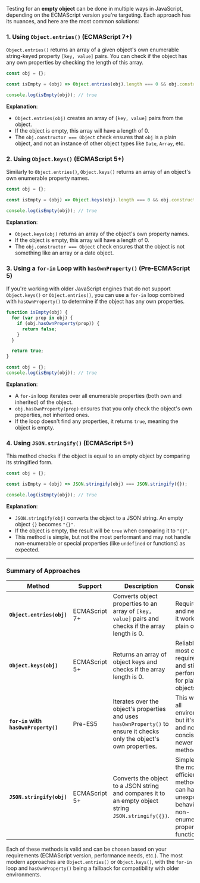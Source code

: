 Testing for an **empty object** can be done in multiple ways in JavaScript, depending on the ECMAScript version you're targeting. Each approach has its nuances, and here are the most common solutions:

### 1. **Using `Object.entries()` (ECMAScript 7+)**

`Object.entries()` returns an array of a given object's own enumerable string-keyed property `[key, value]` pairs. You can check if the object has any own properties by checking the length of this array.

```javascript
const obj = {};

const isEmpty = (obj) => Object.entries(obj).length === 0 && obj.constructor === Object;

console.log(isEmpty(obj)); // true
```

**Explanation**:
- `Object.entries(obj)` creates an array of `[key, value]` pairs from the object. 
- If the object is empty, this array will have a length of 0.
- The `obj.constructor === Object` check ensures that `obj` is a plain object, and not an instance of other object types like `Date`, `Array`, etc.

### 2. **Using `Object.keys()` (ECMAScript 5+)**

Similarly to `Object.entries()`, `Object.keys()` returns an array of an object's own enumerable property names.

```javascript
const obj = {};

const isEmpty = (obj) => Object.keys(obj).length === 0 && obj.constructor === Object;

console.log(isEmpty(obj)); // true
```

**Explanation**:
- `Object.keys(obj)` returns an array of the object's own property names.
- If the object is empty, this array will have a length of 0.
- The `obj.constructor === Object` check ensures that the object is not something like an array or a date object.

### 3. **Using a `for-in` Loop with `hasOwnProperty()` (Pre-ECMAScript 5)**

If you're working with older JavaScript engines that do not support `Object.keys()` or `Object.entries()`, you can use a `for-in` loop combined with `hasOwnProperty()` to determine if the object has any own properties.

```javascript
function isEmpty(obj) {
  for (var prop in obj) {
    if (obj.hasOwnProperty(prop)) {
      return false;
    }
  }

  return true;
}

const obj = {};
console.log(isEmpty(obj)); // true
```

**Explanation**:
- A `for-in` loop iterates over all enumerable properties (both own and inherited) of the object.
- `obj.hasOwnProperty(prop)` ensures that you only check the object's own properties, not inherited ones.
- If the loop doesn't find any properties, it returns `true`, meaning the object is empty.

### 4. **Using `JSON.stringify()` (ECMAScript 5+)**

This method checks if the object is equal to an empty object by comparing its stringified form.

```javascript
const obj = {};

const isEmpty = (obj) => JSON.stringify(obj) === JSON.stringify({});

console.log(isEmpty(obj)); // true
```

**Explanation**:
- `JSON.stringify(obj)` converts the object to a JSON string. An empty object `{}` becomes `"{}"`.
- If the object is empty, the result will be `true` when comparing it to `"{}"`.
- This method is simple, but not the most performant and may not handle non-enumerable or special properties (like `undefined` or functions) as expected.

---

### Summary of Approaches

| **Method**                       | **Support**      | **Description**                                                                                                                                                         | **Considerations**                                                                                                                                                           |
|----------------------------------|------------------|-------------------------------------------------------------------------------------------------------------------------------------------------------------------------|--------------------------------------------------------------------------------------------------------------------------------------------------------------------------------|
| **`Object.entries(obj)`**        | ECMAScript 7+    | Converts object properties to an array of `[key, value]` pairs and checks if the array length is 0.                                                                  | Requires ES7 and newer, but it works well for plain objects.                                                                                                                  |
| **`Object.keys(obj)`**           | ECMAScript 5+    | Returns an array of object keys and checks if the array length is 0.                                                                                                   | Reliable for most cases but requires ES5+ and still performs well for plain objects.                                                                                          |
| **`for-in` with `hasOwnProperty()`** | Pre-ES5          | Iterates over the object's properties and uses `hasOwnProperty()` to ensure it checks only the object's own properties.                                                  | This works in all environments, but it's verbose and not as concise as newer methods.                                                                                         |
| **`JSON.stringify(obj)`**        | ECMAScript 5+    | Converts the object to a JSON string and compares it to an empty object string `JSON.stringify({})`.                                                                  | Simple but not the most efficient method, and can have unexpected behavior with non-enumerable properties or functions.                                                      |

Each of these methods is valid and can be chosen based on your requirements (ECMAScript version, performance needs, etc.). The most modern approaches are `Object.entries()` or `Object.keys()`, with the `for-in` loop and `hasOwnProperty()` being a fallback for compatibility with older environments.